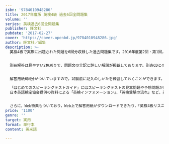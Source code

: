 ```yaml
---
isbn: '9784010948286'
title: 2017年度版 英検4級 過去6回全問題集
volume: ''
series: 英検過去6回全問題集
publisher: 旺文社
pubdate: '2017-02-27'
cover: 'https://cover.openbd.jp/9784010948286.jpg'
author: 旺文社／編集
description: >-
  英検4級で実際に出題された問題を6回分収録した過去問題集です。2016年度第2回・第1回，2015年度第3回・第2回・第1回，2014年度第3回の問題を収録しています。


  別冊解答は見やすい2色刷りで，問題文の全訳と詳しい解説が掲載してあります。別売CDとの併用により，リスニングテストの対策をより効果的に行うことができます。


  解答用紙6回分がついていますので，試験前に記入のしかたを練習しておくことができます。

  「はじめてのスピーキングテストガイド」にはスピーキングテストの見本問題や予想問題が収録されていますので，事前の試験対策に役に立ちます。また，「試験形式とポイント」，公益財団法人
  日本英語検定協会提供の資料による「英検インフォメーション」，「英検受験の流れ」など，英検情報も充実しています。


  さらに，Web特典もついており，Web上で解答用紙がダウンロードできたり，「英検4級リスニングテストのポイント｣が動画で確認できるようになっています。さらに，「はじめてのスピーキングテストガイド」に掲載されているスピーキングテストの予想問題を体験することもでき，大変お得な内容になっています。
price: '1100'
genre: ''
target: 実用
format: 単行本
content: 英米語

---
```

